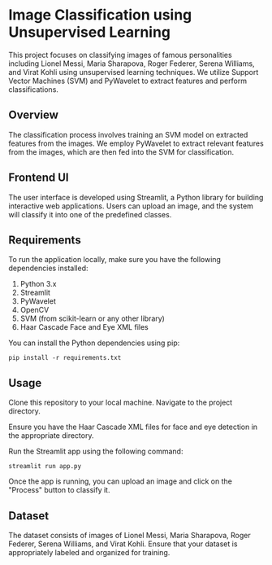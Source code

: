 # Image Classification using Unsupervised Learning
This project focuses on classifying images of famous personalities including Lionel Messi, Maria Sharapova, Roger Federer, Serena Williams, and Virat Kohli using unsupervised learning techniques. We utilize Support Vector Machines (SVM) and PyWavelet to extract features and perform classifications.

## Overview
The classification process involves training an SVM model on extracted features from the images. We employ PyWavelet to extract relevant features from the images, which are then fed into the SVM for classification.

## Frontend UI
The user interface is developed using Streamlit, a Python library for building interactive web applications. Users can upload an image, and the system will classify it into one of the predefined classes.

## Requirements
To run the application locally, make sure you have the following dependencies installed:

1. Python 3.x
2. Streamlit
3. PyWavelet
4. OpenCV
5. SVM (from scikit-learn or any other library)
6. Haar Cascade Face and Eye XML files


You can install the Python dependencies using pip:

```
pip install -r requirements.txt
```

## Usage
Clone this repository to your local machine.
Navigate to the project directory.

Ensure you have the Haar Cascade XML files for face and eye detection in the appropriate directory.

Run the Streamlit app using the following command:

```
streamlit run app.py
```

Once the app is running, you can upload an image and click on the "Process" button to classify it.

## Dataset
The dataset consists of images of Lionel Messi, Maria Sharapova, Roger Federer, Serena Williams, and Virat Kohli. Ensure that your dataset is appropriately labeled and organized for training.
